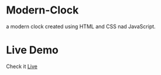 # Modern-Clock
a modern clock created using HTML and CSS nad JavaScript.

# Live Demo
Check it [Live](https://cefdev-clock.netlify.app/)
